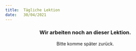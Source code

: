 ```yaml
---
title:  Tägliche Lektion
date:   30/04/2021
---
```


### <center>Wir arbeiten noch an dieser Lektion.</center>
<center>Bitte komme später zurück.</center>